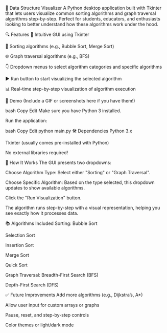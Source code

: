 🧠 Data Structure Visualizer
A Python desktop application built with Tkinter that lets users visualize common sorting algorithms and graph traversal algorithms step-by-step. Perfect for students, educators, and enthusiasts looking to better understand how these algorithms work under the hood.

🔍 Features
🎨 Intuitive GUI using Tkinter

🔁 Sorting algorithms (e.g., Bubble Sort, Merge Sort)

🌐 Graph traversal algorithms (e.g., BFS)

👇 Dropdown menus to select algorithm categories and specific algorithms

▶️ Run button to start visualizing the selected algorithm

📊 Real-time step-by-step visualization of algorithm execution

📸 Demo
(Include a GIF or screenshots here if you have them!)

bash
Copy
Edit
Make sure you have Python 3 installed.

Run the application:

bash
Copy
Edit
python main.py
🛠️ Dependencies
Python 3.x

Tkinter (usually comes pre-installed with Python)

No external libraries required!

🧠 How It Works
The GUI presents two dropdowns:

Choose Algorithm Type: Select either "Sorting" or "Graph Traversal".

Choose Specific Algorithm: Based on the type selected, this dropdown updates to show available algorithms.

Click the "Run Visualization" button.

The algorithm runs step-by-step with a visual representation, helping you see exactly how it processes data.

📚 Algorithms Included
Sorting:
Bubble Sort

Selection Sort

Insertion Sort

Merge Sort

Quick Sort

Graph Traversal:
Breadth-First Search (BFS)

Depth-First Search (DFS)

✅ Future Improvements
Add more algorithms (e.g., Dijkstra’s, A*)

Allow user input for custom arrays or graphs

Pause, reset, and step-by-step controls

Color themes or light/dark mode
